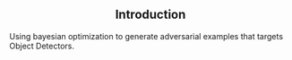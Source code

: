 ## <div align='center'>Introduction</div>

Using bayesian optimization to generate adversarial examples that targets Object Detectors.
